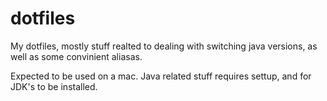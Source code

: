 # dotfiles

My dotfiles, mostly stuff realted to dealing with switching java versions, as well as some convinient aliasas.

Expected to be used on a mac. Java related stuff requires settup, and for JDK's to be installed. 
